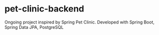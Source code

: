 # pet-clinic-backend
Ongoing project inspired by Spring Pet Clinic. Developed with Spring Boot, Spring Data JPA, PostgreSQL
